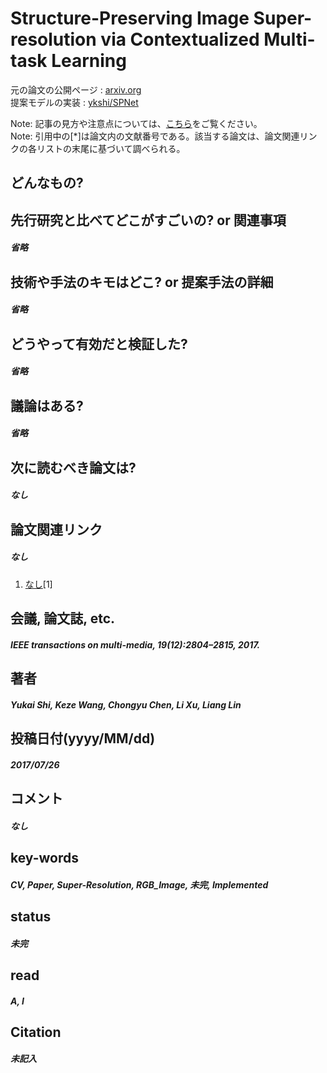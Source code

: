 # Structure-Preserving Image Super-resolution via Contextualized Multi-task Learning

元の論文の公開ページ : [arxiv.org](https://arxiv.org/abs/1707.08340)  
提案モデルの実装 : [ykshi/SPNet](https://github.com/ykshi/SPNet)  

Note: 記事の見方や注意点については、[こちら](/)をご覧ください。  
Note: 引用中の[*]は論文内の文献番号である。該当する論文は、論文関連リンクの各リストの末尾に基づいて調べられる。

## どんなもの?

## 先行研究と比べてどこがすごいの? or 関連事項
##### 省略

## 技術や手法のキモはどこ? or 提案手法の詳細
##### 省略

## どうやって有効だと検証した?
##### 省略

## 議論はある?
##### 省略

## 次に読むべき論文は?
##### なし

## 論文関連リンク
##### なし
1. [なし]()[1]

## 会議, 論文誌, etc.
##### IEEE transactions on multi-media, 19(12):2804–2815, 2017.

## 著者
##### Yukai Shi, Keze Wang, Chongyu Chen, Li Xu, Liang Lin

## 投稿日付(yyyy/MM/dd)
##### 2017/07/26

## コメント
##### なし

## key-words
##### CV, Paper, Super-Resolution, RGB_Image, 未完, Implemented

## status
##### 未完

## read
##### A, I

## Citation
##### 未記入
